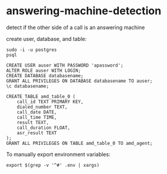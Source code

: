 # answering-machine-detection
detect if the other side of a call is an answering machine


create user, database, and table:

```
sudo -i -u postgres
psql

CREATE USER auser WITH PASSWORD 'apassword';
ALTER ROLE auser WITH LOGIN;
CREATE DATABASE databasename;
GRANT ALL PRIVILEGES ON DATABASE databasename TO auser;
\c databasename;

CREATE TABLE amd_table_0 (
    call_id TEXT PRIMARY KEY,
    dialed_number TEXT,
    call_date DATE,
    call_time TIME,
    result TEXT,
    call_duration FLOAT,
    asr_result TEXT
);
GRANT ALL PRIVILEGES ON TABLE amd_table_0 TO amd_agent;
```


To manually export environment variables:

```
export $(grep -v '^#' .env | xargs)
```
